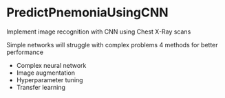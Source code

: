 # PredictPnemoniaUsingCNN
Implement image recognition with CNN using Chest X-Ray scans 


Simple networks will struggle with complex problems
4 methods for better performance
- Complex neural network 
- Image augmentation
- Hyperparameter tuning 
- Transfer learning